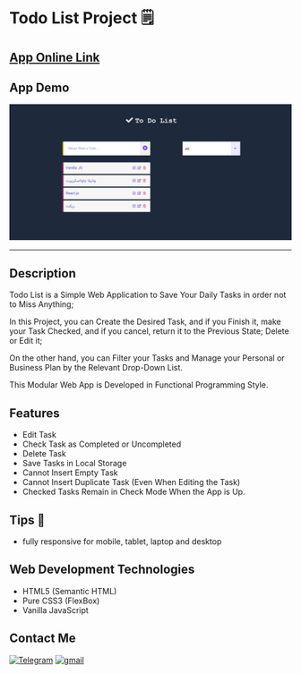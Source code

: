 # Todo List Project 🗒

## [App Online Link](https://todo-list-functional-app.netlify.app/)

## App Demo

<img src="./assets/images/ScreenshotProject.PNG">

---

## Description

Todo List is a Simple Web Application to Save Your Daily Tasks in order not to Miss Anything;

In this Project, you can Create the Desired Task, and if you Finish it, make your Task Checked, and if you cancel, return it to the Previous State; Delete or Edit it;

On the other hand, you can Filter your Tasks and Manage your Personal or Business Plan by the Relevant Drop-Down List.

This Modular Web App is Developed in Functional Programming Style.

## Features

- Edit Task
- Check Task as Completed or Uncompleted
- Delete Task
- Save Tasks in Local Storage
- Cannot Insert Empty Task
- Cannot Insert Duplicate Task (Even When Editing the Task)
- Checked Tasks Remain in Check Mode When the App is Up.

## Tips 📌

- fully responsive for mobile, tablet, laptop and desktop

## Web Development Technologies

- HTML5 (Semantic HTML)
- Pure CSS3 (FlexBox)
- Vanilla JavaScript

## Contact Me

<p>
<a href="https://t.me/Farzin_KHI" target="_blank"><img alt="Telegram" src="https://img.shields.io/badge/Telegram-%230077B5.svg?&style=for-the-badge&logo=telegram&logoColor=white" /></a> <a href="mailto:khosravii.farzin@gmail.com" target="_blank"><img alt="gmail" src="https://img.shields.io/badge/Gmail-%2312100E.svg?&style=for-the-badge&logo=gmail&logoColor=white" /></a> 
</p>
